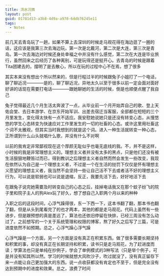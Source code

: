 ```yaml
---
title: 流水沉微
layout: post
guid: 01781d13-a3b8-4d9a-a978-6ddb76245e11
tags:
  - Notes
---
```


前几天去青岛玩了一趟，如果不算上去深圳的时候走马观花得在海边逛了一圈的话，这应该是我第三次去海边玩，第一次是北戴河，第二次是大连，第三次是青岛。第一次去海边对时候还身处幸福之中并没有什么感觉，第二次在大连是毕业旅行，虽然回来之后经历了各种离别，可是玩得还是挺开心。去青岛的时候是跟着Tita团建去的，摆明了是去散心，所以在玩的过程中心不在焉，想了很多

其实本来没有想出个所以然来的，但是行程过半的时候跟兔子小姐打了一个电话，聊了聊近况————是的，聊了聊近况，异地太久以至于很多以前一定会面对面好好讲的话现在需要打电话————跟她聊她的生活的时候，倒是也顺便点醒了我自己

兔子觉得最近几个月生活太奔波了一点，从毕业前一个月开始弄自己的歌、登上天佑会堂、去日本游学、在京东开始军训、出差去宿迁当客服，全部都在短短的三个月里发生，变化得太快有一点不适应。我安慰她说她只是还没有转变心态，从慢悠悠的学生心态转变为快速应对工作里发生的一切的社畜的心态。或许这里用社畜这个词不太雅观，但其实当时我想到的就是这个词。进入一种生活就转变一种心态，正所谓到什么山头就唱什么歌，并没有什么不对啊

以前的我肯定非常鄙视现在这个厚颜无耻似乎也毫无底线的我。不，并不是这样，小时候的我是非常理想主义的。理想主义者并没有太多的黑点，只是他们还没有被生活狠狠地鞭笞过而已，得到教训之后理想主义者自然而然会发生一些改变，我现在依然认为自己是一个理想主义者，不过是一个在生活的挞罚下仅仅是怀有理想主义愿望的理想主义者，我当然不会坚持一些让自己活不下去或者活不好的理想主义行为，可以说是软弱也可以说是退缩，反正，我要先活下去，好好地活下去

在跟兔子说完她需要及时转变自己的心态之后，挂掉电话我又在那个蚊子纷飞的院子里和院子主人的狗Alex玩了好久，想了想自己入职两个月以来的种种

入职之后的这段时间，心浮气躁得很，东一下西一下，这本书翻了翻，那本书也翻了翻，但是从头到尾看完了的也才两本，其他的都是走马观花。代码上虽然有一些进步，但是跟预想的真是差远了，算法也还依旧停留在快排，已经三周没有怎么动过了。之前想写的一个关于系统管理和权限的博客，熬了好久之后写了三篇，可是进度依然不如预期。总之，心浮气躁心浮气躁

心浮气躁是一个方面，另一个方面是没有真正在积累东西。做了很多需要长期坚持和积累的事，却没有真正在长期坚持和积累，读书只是走马观花，为了赶进度而读；学算法也只是单纯在抄例子，学会了单例模式的3种写法（只是举个例子，可是并没有知其所以然。学习的时候就想大风吹沙子，吹过就没了，没有真正留存下来一点能让自己更加强大的东西。说一点收获都没有肯定也不至于，但是完全没有达到预期中的进度和效果。总之，浪费了时间